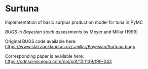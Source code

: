 # Surtuna
Implementation of basic surplus production model for tuna in PyMC

*BUGS in Bayesian stock assessments* by Meyer and Millar (1999)

Original BUGS code available here: https://www.stat.auckland.ac.nz/~millar/Bayesian/Surtuna.bugs

Corresponding paper is available here: https://cdnsciencepub.com/doi/pdf/10.1139/f99-043
